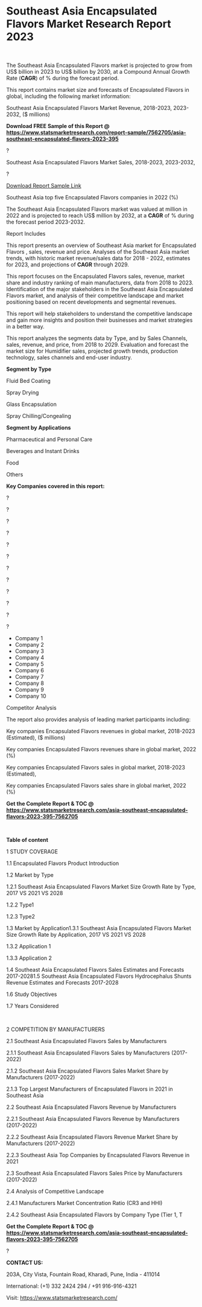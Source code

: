 <h1>Southeast Asia Encapsulated Flavors Market Research Report 2023</h1><br/><p>The Southeast Asia Encapsulated Flavors market is projected to grow from US$ billion in 2023 to US$ billion by 2030, at a Compound Annual Growth Rate (<strong>CAGR</strong>) of % during the forecast period.</p>
 
 
 
 <p>This report contains market size and forecasts of Encapsulated Flavors in global, including the following market information:</p>
 
 
 
 <p>Southeast Asia Encapsulated Flavors Market Revenue, 2018-2023, 2023-2032, ($ millions)</p>
 
 
 
 <div><b>Download FREE Sample of this Report @ <a href="https://www.statsmarketresearch.com/download-free-sample/7562705/asia-southeast-encapsulated-flavors-2023-395">https://www.statsmarketresearch.com/report-sample/7562705/asia-southeast-encapsulated-flavors-2023-395</a></b></div>
 
 
 
 <p>? </p>
 
 
 
 <p>Southeast Asia Encapsulated Flavors Market Sales, 2018-2023, 2023-2032,</p>
 
 
 
 <p>? </p>
 
 
 
 <p><a href="https://www.statsmarketresearch.com/download-free-sample/7562705/asia-southeast-encapsulated-flavors-2023-395">Download Report Sample Link</a></p>
 
 
 
 <p>Southeast Asia top five Encapsulated Flavors companies in 2022 (%)</p>
 
 
 
 <p>The Southeast Asia Encapsulated Flavors market was valued at million in 2022 and is projected to reach US$ million by 2032, at a <strong>CAGR</strong> of % during the forecast period 2023-2032.</p>
 
 
 
 <p>Report Includes</p>
 
 
 
 <p>This report presents an overview of Southeast Asia market for Encapsulated Flavors , sales, revenue and price. Analyses of the Southeast Asia market trends, with historic market revenue/sales data for 2018 - 2022, estimates for 2023, and projections of <strong>CAGR</strong> through 2029.</p>
 
 
 
 <p>This report focuses on the Encapsulated Flavors sales, revenue, market share and industry ranking of main manufacturers, data from 2018 to 2023. Identification of the major stakeholders in the Southeast Asia Encapsulated Flavors market, and analysis of their competitive landscape and market positioning based on recent developments and segmental revenues.</p>
 
 
 
 <p>This report will help stakeholders to understand the competitive landscape and gain more insights and position their businesses and market strategies in a better way.</p>
 
 
 
 <p>This report analyzes the segments data by Type, and by Sales Channels, sales, revenue, and price, from 2018 to 2029. Evaluation and forecast the market size for Humidifier sales, projected growth trends, production technology, sales channels and end-user industry.</p>
 
 
 
 <p><strong>Segment by Type</strong></p>
 
 
 
 <p>Fluid Bed Coating</p>
 
 
 
 <p>Spray Drying</p>
 
 
 
 <p>Glass Encapsulation</p>
 
 
 
 <p>Spray Chilling/Congealing</p>
 
 
 
 <p><strong>Segment <strong><strong>by Applications</strong></strong></strong></p>
 
 
 
 <p>Pharmaceutical and Personal Care</p>
 
 
 
 <p>Beverages and Instant Drinks</p>
 
 
 
 <p>Food</p>
 
 
 
 <p>Others</p>
 
 
 
 <p><strong>Key Companies covered in this report:</strong></p>
 
 
 
 <p>? </p>
 
 
 
 <p>? </p>
 
 
 
 <p>? </p>
 
 
 
 <p>? </p>
 
 
 
 <p>? </p>
 
 
 
 <p>? </p>
 
 
 
 <p>? </p>
 
 
 
 <p>? </p>
 
 
 
 <p>? </p>
 
 
 
 <p>? </p>
 
 
 
 <p>? </p>
 
 
 
 <p>? </p>
 
 
 
 <ul>
 
 <li>Company 1</li>
 
 <li>Company 2</li>
 
 <li>Company 3</li>
 
 <li>Company 4</li>
 
 <li>Company 5</li>
 
 <li>Company 6</li>
 
 <li>Company 7</li>
 
 <li>Company 8</li>
 
 <li>Company 9</li>
 
 <li>Company 10</li>
 
 </ul>
 
 
 
 <p>Competitor Analysis</p>
 
 
 
 <p>The report also provides analysis of leading market participants including:</p>
 
 
 
 <p>Key companies Encapsulated Flavors revenues in global market, 2018-2023 (Estimated), ($ millions)</p>
 
 
 
 <p>Key companies Encapsulated Flavors revenues share in global market, 2022 (%)</p>
 
 
 
 <p>Key companies Encapsulated Flavors sales in global market, 2018-2023 (Estimated),</p>
 
 
 
 <p>Key companies Encapsulated Flavors sales share in global market, 2022 (%)</p>
 
 
 
 <div><b>Get the Complete Report & TOC @ <a href="https://www.statsmarketresearch.com/asia-southeast-encapsulated-flavors-2023-395-7562705">https://www.statsmarketresearch.com/asia-southeast-encapsulated-flavors-2023-395-7562705</a></b></div>
 
 
 
 <p><br />
 
 <b>Table of content</b></p>
 
 
 
 <p>1 STUDY COVERAGE<br />
 
 1.1 Encapsulated Flavors Product Introduction<br />
 
 1.2 Market by Type<br />
 
 1.2.1 Southeast Asia Encapsulated Flavors Market Size Growth Rate by Type, 2017 VS 2021 VS 2028<br />
 
 1.2.2 Type1<br />
 
 1.2.3 Type2<br />
 
 1.3 Market by Application1.3.1 Southeast Asia Encapsulated Flavors Market Size Growth Rate by Application, 2017 VS 2021 VS 2028<br />
 
 1.3.2 Application 1<br />
 
 1.3.3 Application 2<br />
 
 1.4 Southeast Asia Encapsulated Flavors Sales Estimates and Forecasts 2017-20281.5 Southeast Asia Encapsulated Flavors Hydrocephalus Shunts Revenue Estimates and Forecasts 2017-2028<br />
 
 1.6 Study Objectives<br />
 
 1.7 Years Considered<br />
 
 <br />
 
 2 COMPETITION BY MANUFACTURERS<br />
 
 2.1 Southeast Asia Encapsulated Flavors Sales by Manufacturers<br />
 
 2.1.1 Southeast Asia Encapsulated Flavors Sales by Manufacturers (2017-2022)<br />
 
 2.1.2 Southeast Asia Encapsulated Flavors Sales Market Share by Manufacturers (2017-2022)<br />
 
 2.1.3 Top Largest Manufacturers of Encapsulated Flavors in 2021 in Southeast Asia<br />
 
 2.2 Southeast Asia Encapsulated Flavors Revenue by Manufacturers<br />
 
 2.2.1 Southeast Asia Encapsulated Flavors Revenue by Manufacturers (2017-2022)<br />
 
 2.2.2 Southeast Asia Encapsulated Flavors Revenue Market Share by Manufacturers (2017-2022)<br />
 
 2.2.3 Southeast Asia Top Companies by Encapsulated Flavors Revenue in 2021<br />
 
 2.3 Southeast Asia Encapsulated Flavors Sales Price by Manufacturers (2017-2022)<br />
 
 2.4 Analysis of Competitive Landscape<br />
 
 2.4.1 Manufacturers Market Concentration Ratio (CR3 and HHI)<br />
 
 2.4.2 Southeast Asia Encapsulated Flavors by Company Type (Tier 1, T</p>
 
 
 
 <div><b>Get the Complete Report & TOC @ <a href="https://www.statsmarketresearch.com/asia-southeast-encapsulated-flavors-2023-395-7562705">https://www.statsmarketresearch.com/asia-southeast-encapsulated-flavors-2023-395-7562705</a></b></div>
 
 
 
 <p>? </p>
 
 
 
 <p><b>CONTACT US:</b><br />
 
 203A, City Vista, Fountain Road, Kharadi, Pune, India - 411014<br />
 
 International: (+1) 332 2424 294 / +91 916-916-4321<br />
 
 Visit: <a href="https://www.statsmarketresearch.com/">https://www.statsmarketresearch.com/</a></p>
